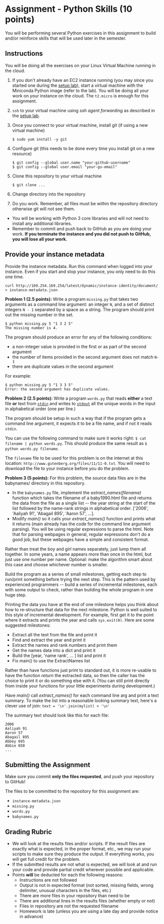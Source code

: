 # Assignment - Python Skills (10 points)

You will be performing several Python exercises in this assignment to build and/or reinforce skills that will be used later in the semester.

## Instructions

You will be doing all the exercises on your Linux Virtual Machine running in the cloud.

1. If you don't already have an EC2 instance running (you may since you started one during the [setup lab](https://github.com/bigdatateaching/lab-setting-up)), start a virtual machine with the Miniconda Python image (refer to the lab). You will be doing all your work on your instance on the cloud. The `t2.micro` is enough for this assignment.
2. `ssh` to your virtual machine using _ssh agent forwarding_ as described in the [setup lab](https://github.com/bigdatateaching/lab-setting-up). 
3. Once you connect to your virtual machine, install git (if using a new virtual machine)

	```
	$ sudo yum install -y git
	```
4. Configure git (this needs to be done every time you install git on a new resource)

	```
	$ git config --global user.name "your-github-username"
	$ git config --global user.email "your-gu-email"
	```
	
5. Clone this repository to your virtual machine

	```
	$ git clone ...
	```
	
6. Change directory into the repository
7. Do you work. Remember, all files must be within the repository directory otherwise git will not see them.

* You will be working with Python 3 core libraries and will not need to install any additional libraries.
* Remember to commit and push back to GitHub as you are doing your work. **If you terminate the instance and you did not push to GitHub, you will lose all your work.**


## Provide your instance metadata

Provide the instance metadata. Run this command when logged into your instance. Even if you start and stop your instance, you only need to do this one time.

```
curl http://169.254.169.254/latest/dynamic/instance-identity/document/ > instance-metadata.json
```
**Problem 1 (2.5 points):** Write a program `missing.py` that takes two arguments as a command line argument: an integer `N`, and a set of distinct integers `N - 1` separated by a space as a string. The program should print out the missing number in the set.

```
$ python missing.py 5 "1 3 2 5"
The missing number is 4.
```

The program should produce an error for any of the following conditions:

* a non-integer value is provided in the first or as part of the second argument
* the number of items provided in the second argument does not match `N-1`
* there are duplicate values in the second argument

For example:

```
$ python missing.py 5 "1 3 3 5"
Error: the second argument has duplicate values.
```

**Problem 2 (2.5 points):** Write a program `words.py` that reads **either** a text file **or** text from [`stdin`](https://en.wikipedia.org/wiki/Standard_streams) and writes to [`stdout`](https://en.wikipedia.org/wiki/Standard_streams) all the unique words in the input in alphabetical order (one per line.) 

The program should be setup in such a way that if the program gets a command line argument, it expects it to be a file name, and if not it reads `stdin`.

You can use the following command to make sure it works right: `$ cat filename | python words.py`. This should produce the same result as `$ python words.py filename`.

The `filename` file to be used for this problem is on the internet at this location: `http://www.gutenberg.org/files/11/11-0.txt`. You will need to download the file to your instance before you do the problem.
 
**Problem 3 (5 points):** For this problem, the source data files are in the babynames/ directory in this repository. 

* In the `babynames.py` file, implement the *extract_names(filename)* function which takes the filename of a baby1990.html file and returns the data from the file as a single list -- the year string at the start of the list followed by the name-rank strings in alphabetical order. ['2006', 'Aaliyah 91', 'Abagail 895', 'Aaron 57', ...]. 
* Modify *main()* so it calls your *extract_names()* function and prints what it returns (main already has the code for the command line argument parsing). You will be using regular expressions to parse the html. Note that for parsing webpages in general, regular expressions don't do a good job, but these webpages have a simple and consistent format.

Rather than treat the boy and girl names separately, just lump them all together. In some years, a name appears more than once in the html, but just use one number per name. Optional: make the algorithm smart about this case and choose whichever number is smaller.

Build the program as a series of small milestones, getting each step to run/print something before trying the next step. This is the pattern used by experienced programmers -- build a series of incremental milestones, each with some output to check, rather than building the whole program in one huge step.

Printing the data you have at the end of one milestone helps you think about how to re-structure that data for the next milestone. Python is well suited to this style of incremental development. For example, first get it to the point where it extracts and prints the year and calls `sys.exit(0)`. Here are some suggested milestones:

* Extract all the text from the file and print it
* Find and extract the year and print it
* Extract the names and rank numbers and print them
* Get the names data into a dict and print it
* Build the [year, 'name rank', ... ] list and print it
* Fix main() to use the ExtractNames list

Rather than have functions just print to standard out, it is more re-usable to have the function *return* the extracted data, so then the caller has the choice to print it or do something else with it. (You can still print directly from inside your functions for your little experiments during development.)

Have *main()* call *extract_names()* for each command line arg and print a text summary. To make the list into a reasonable looking summary text, here's a clever use of join: `text = '\n'.join(mylist) + '\n'`

The summary text should look like this for each file:

```
2006
Aaliyah 91
Aaron 57
Abagail 895
Abbey 695
Abbie 650
...
```

## Submitting the Assignment

Make sure you commit **only the files requested**, and push your repository to GitHub!

The files to be committed to the repository for this assignment are:

* `instance-metadata.json`
* `missing.py`
* `words.py`
* `babynames.py`


## Grading Rubric

-   We will look at the results files and/or scripts. If the result files are exactly what is expected, in the proper format, etc., we may run your scripts to make sure they produce the output. If everything works, you will get full credit for the problem.
-   If the submitted results are not what is expected, we will look at and run your code and provide partial credit wherever possible and applicable.
-   Points **will** be deducted for each the following reasons:
    -   Instructions are not followed
    -   Output is not in expected format (not sorted, missing fields, wrong delimiter, unusual characters in the files, etc.)
    -   There are more files in your repository than need to be
    -   There are additional lines in the results files (whether empty or not)
    -   Files in repository are not the requested filename
    -   Homework is late (unless you are using a late day and provide notice in advance)


